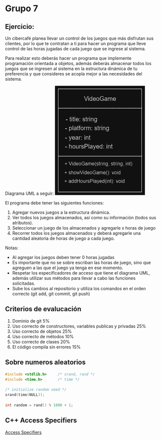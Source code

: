 # Grupo 7
## Ejercicio:

Un cibercafé planea llevar un control de los juegos que más disfrutan sus clientes, por lo que te contratan a ti para hacer un programa que lleve control de las horas jugadas de cada juego que se ingrese al sistema.

Para realizar esto deberás hacer un programa que implemente programación orientada a objetos, además deberás almacenar todos los juegos que se ingresen al sistema en la estructura dinámica de tu preferencia y que consideres se acopla mejor a las necesidades del sistema.

Diagrama UML a seguir:
![uml](./img/VideoGameUML.png)

El programa debe tener las siguientes funciones:
1. Agregar nuevos juegos a la estructura dinámica.
2. Ver todos los juegos almacenados, así como su información (todos sus atributos).
3. Seleccionar un juego de los almacenados y agregarle x horas de juego
4. Recorrer todos los juegos almacenados y deberá agregarle una cantidad aleatoria de horas de juego a cada juego.

Notas:
- Al agregar los juegos deben tener 0 horas jugadas
- Es importante que no se sobre escriban las horas de juego, sino que agreguen a las que el juego ya tenga en ese momento.
- Respetar los especificadores de acceso que tiene el diagrama UML, además utilizar sus métodos para llevar a cabo las funciones solicitadas.
- Sube los cambios al repositorio y utiliza los comandos en el orden correcto (git add, git commit, git push)

## Criterios de evalucación
1. Dominio de git 5%
2. Uso correcto de constructores, variables publicas y privadas 25%
3. Uso correcto de objetos 25%
4. Uso correcto de métodos 10%
5. Uso correcto de clases 20%
6. El código compila sin errores 15%

## Sobre numeros aleatorios
```c++
#include <stdlib.h>     /* srand, rand */
#include <time.h>       /* time */

/* initialize random seed */
srand(time(NULL));

int random = rand() % 1000 + 1;
```

## C++ Access Specifiers
[Access Specifiers](https://www.w3schools.com/cpp/cpp_access_specifiers.asp)